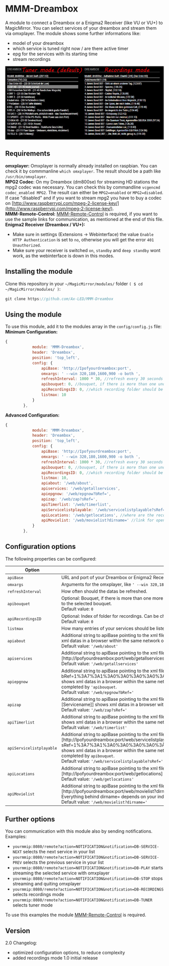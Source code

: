 # MMM-Dreambox
A module to connect a Dreambox or a Enigma2 Receiver (like VU or VU+) to MagicMirror. You can select services of your dreambox and stream them via omxplayer. The module shows some further informations like:
- model of your dreambox
- which service is tuned right now / are there active timer
- epg for the services with its starting time
- stream recordings

![Magic-Mirror Module MMM-Dreambox screenshot1](https://raw.githubusercontent.com/Ax-LED/MMM-Dreambox/dev/MMM-Dreambox_screenshot1.jpg)

## Requirements
<b>omxplayer:</b> Omxplayer is normally already installed on raspbian. You can check it by commmanline ````which omxplayer````. The result should be a path like ````/usr/bin/omxplayer````.
<br>
<b>MPG2 Codec</b>: On my Dreambox (dm800se) for streaming HD stations the mpg2 codec was necessary. You can check this by commandline ````vcgencmd codec_enabled MPG2````. The result can either be ````MPG2=enabled```` or ````MPG2=disabled````. If case "disabled" and if you want to stream mpg2 you have to buy a codec on [http://www.raspberrypi.com/mpeg-2-license-key/](http://www.raspberrypi.com/mpeg-2-license-key/).
<br>
<b>MMM-Remote-Control:</b> [MMM-Remote-Control](https://github.com/Jopyth/MMM-Remote-Control) is required, if you want to use the sample links for communication, as mentioned at the end of this file.
<br>
<b>Enigma2 Receiver (Dreambox / VU+):</b> 
- Make sure in settings (Extensions -> Webinterface) the value ````Enable HTTP Authentication```` is set to ````no````, otherwise you will get the error ````401 Unauthorized````.
- Make sure your receiver is switched ````on````, ````standby```` and ````deep standby```` wont work, as the webinterface is down in this modes.

## Installing the module
Clone this repository in your `~/MagicMirror/modules/` folder `( $ cd ~/MagicMirror/modules/ )`:
````javascript
git clone https://github.com/Ax-LED/MMM-Dreambox
````

## Using the module

To use this module, add it to the modules array in the `config/config.js` file:
<br>
<b>Minimum Configuration:</b>
````javascript
{
			module: 'MMM-Dreambox',
			header: 'Dreambox',
			position: 'top_left',
			config: {
				apiBase: 'http://Ipofyourdreambox:port',
				omxargs: ' --win 320,180,1600,900 -o both ',
				refreshInterval: 1000 * 30, //refresh every 30 seconds
				apibouquet: 0, //bouquet, if there is more than one under apiservices (/web/getallservices), important apiepgnow and apiServicelistplayable have to match to the selected bouquet
				apiRecordingsID: 0, //which recording folder should be listed
				listmax: 10
			}
		},
````
<b>Advanced Configuration:</b>
````javascript
{
			module: 'MMM-Dreambox',
			header: 'Dreambox',
			position: 'top_left',
			config: {
				apiBase: 'http://Ipofyourdreambox:port',
				omxargs: ' --win 320,180,1600,900 -o both ',
				refreshInterval: 1000 * 30, //refresh every 30 seconds
				apibouquet: 0, //bouquet, if there is more than one under apiservices (/web/getallservices), important apiepgnow and apiServicelistplayable have to match to the selected bouquet
				apiRecordingsID: 0, //which recording folder should be listed
				listmax: 10,
				apiabout: '/web/about',
				apiservices: '/web/getallservices',
				apiepgnow: '/web/epgnow?bRef=',
				apizap: '/web/zap?sRef=',
				apiTimerlist: '/web/timerlist',
				apiServicelistplayable: '/web/servicelistplayable?sRef=',
				apiLocations: '/web/getlocations', //where are the recording folders listed
				apiMovielist: '/web/movielist?dirname=' //link for opening recording folder and list recordings
			}
		},
````
## Configuration options

The following properties can be configured:


<table width="100%">
	<thead>
		<tr>
			<th>Option</th>
			<th width="100%">Description</th>
		</tr>
	</thead>
	<tbody>
		<tr>
			<td><code>apiBase</code></td>
			<td>URL and port of your Dreambox or Enigma2 Receiver.</td>
		</tr>
		<tr>
			<td><code>omxargs</code></td>
			<td>Arguments for the omxplayer, like <code>' --win 320,180,1600,900  -o both '</code>. Attention, <b>leading</b> and <b>last</b> blanks are required.</td>
		</tr>
		<tr>
			<td><code>refreshInterval</code></td>
			<td>How often should the datas be refreshed.</td>
		</tr>
		<tr>
			<td><code>apibouquet</code></td>
			<td>Optional: Bouquet, if there is more than one more bouquet under apiservices (/web/getallservices). Important <code>apiepgnow</code> and <code>apiServicelistplayable</code> have to match to the selected bouquet.<br>Default value: <code>0</code>
			</td>
		</tr>
		<tr>
			<td><code>apiRecordingsID</code></td>
			<td>Optional: Index of folder for recordings. Can be checked under apiservices (/web/getlocations).<br>Default value: <code>0</code>
			</td>
		</tr>
		<tr>
			<td><code>listmax</code></td>
			<td>How many entries of your services should be listed. If your reach the first or the last entry, it will loop through your services or recordings.</td>
		</tr>
		<tr>
			<td><code>apiabout</code></td>
			<td>Additional string to apiBase pointing to the xml file of your Dreambox where some <code>about</code> datas can be found. Test if [http://Ipofyourdreambox:port/web/about] shows xml datas in a browser within the same network of your Dreambox.<br>Default value: <code>'/web/about'</code></td>
		</tr>
		<tr>
			<td><code>apiservices</code></td>
			<td>Additional string to apiBase pointing to the xml file of your Dreambox where some <code>getallservices</code> datas can be found. Test if [http://Ipofyourdreambox:port/web/getallservices] shows xml datas in a browser within the same network of your Dreambox.<br>Default value: <code>'/web/getallservices'</code></td>
		</tr>
		<tr>
			<td><code>apiepgnow</code></td>
			<td>Additional string to apiBase pointing to the xml file of your Dreambox where some <code>epgnow</code> datas can be found. Test if [http://Ipofyourdreambox:port/web/epgnow?bRef=1%3A7%3A1%3A0%3A0%3A0%3A0%3A0%3A0%3A0%3AFROM%20BOUQUET%20%22userbouquet.favourites.tv%22%20ORDER%20BY%20bouquet] shows xml datas in a browser within the same network of your Dreambox. Everything behind bRef= depends on your individual Dreambox settings and will be completed by <code>'apibouquet</code>.<br>Default value: <code>'/web/epgnow?bRef='</code></td>
		</tr>
		<tr>
			<td><code>apizap</code></td>
			<td>Additional string to apiBase pointing to the xml file of your Dreambox where some <code>Zap</code> datas can be send. Test if [http://Ipofyourdreambox:port/web/zap?sRef=[Servicename]] shows xml datas in a browser within the same network of your Dreambox.<br>Default value: <code>'/web/zap?sRef='</code></td>
		</tr>
		<tr>
			<td><code>apiTimerlist</code></td>
			<td>Additional string to apiBase pointing to the xml file of your Dreambox where some <code>Timer</code> datas can be found. Test if [http://Ipofyourdreambox:port/web/timerlist] shows xml datas in a browser within the same network of your Dreambox.<br>Default value: <code>'/web/timerlist'</code></td>
		</tr>
		<tr>
			<td><code>apiServicelistplayable</code></td>
			<td>Additional string to apiBase pointing to the xml file of your Dreambox where some <code>Servicelistplayable</code> datas can be found. Test if [http://Ipofyourdreambox:port/web/servicelistplayable?sRef=1%3A7%3A1%3A0%3A0%3A0%3A0%3A0%3A0%3A0%3AFROM%20BOUQUET%20%22userbouquet.favourites.tv%22%20ORDER%20BY%20bouquet] shows xml datas in a browser within the same network of your Dreambox. Everything behind sRef= depends on your individual Dreambox settings and will be completed by <code>apibouquet</code>.<br>Default value: <code>'/web/servicelistplayable?sRef='</code></td>
		</tr>
		<tr>
			<td><code>apiLocations</code></td>
			<td>Additional string to apiBase pointing to the xml file of your Dreambox where some <code>Recording</code> datas can be found. Test if [http://Ipofyourdreambox:port/web/getlocations] shows xml datas in a browser within the same network of your Dreambox.<br>Default value: <code>'/web/getlocations'</code></td>
		</tr>
		<tr>
			<td><code>apiMovielist</code></td>
			<td>Additional string to apiBase pointing to the xml file of your Dreambox where some <code>Recording</code> datas can be found. Test if [http://Ipofyourdreambox:port/web/movielist?dirname=] shows xml datas in a browser within the same network of your Dreambox.<br>Everything behind dirname= depends on your individual Dreambox settings and will be completed by <code>apiRecordingsID</code><br>Default value: <code>'/web/movielist?dirname='</code>
			</td>
		</tr>
   </table>

   ## Further options
   You can communication with this module also by sending notifications.
   <br>Examples:
   - <code>yourmmip:8080/remote?action=NOTIFICATION&notification=DB-SERVICE-NEXT</code> selects the next service in your list
   - <code>yourmmip:8080/remote?action=NOTIFICATION&notification=DB-SERVICE-PREV</code> selects the previous service in your list
   - <code>yourmmip:8080/remote?action=NOTIFICATION&notification=DB-PLAY</code> starts streaming the selected service with omxplayer
   - <code>yourmmip:8080/remote?action=NOTIFICATION&notification=DB-STOP</code> stops streaming and quiting omxplayer
   - <code>yourmmip:8080/remote?action=NOTIFICATION&notification=DB-RECORDINGS</code> selects recordings mode
   - <code>yourmmip:8080/remote?action=NOTIFICATION&notification=DB-TUNER</code> selects tuner mode
   
   To use this examples the module [MMM-Remote-Control](https://github.com/Jopyth/MMM-Remote-Control) is required.

   ## Version
   2.0 Changelog:
   - optimized configuration options, to reduce complexity
   - added recordings mode
   1.0 initial release
